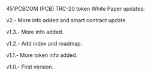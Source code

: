 451PCBCOM (PCB) TRC-20 token White Paper updates:

v2.- More info added and smart contract update.

v1.3.- More info added.

v1.2.- Add index and roadmap.

v1.1.- More token info added.

v1.0.- First version.
